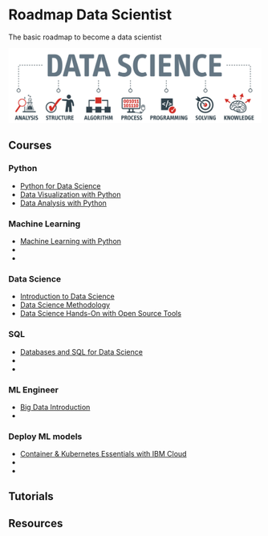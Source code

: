 # Roadmap Data Scientist

The basic roadmap to become a data scientist

<p align="center">
<img src="ds_o.png">
</p>

## Courses

### Python

- [Python for Data Science](https://courses.cognitiveclass.ai/courses/course-v1:Cognitiveclass+PY0101EN+v2/info)
- [Data Visualization with Python](https://courses.cognitiveclass.ai/courses/course-v1:CognitiveClass+DV0101EN+v1/info)
- [Data Analysis with Python](https://courses.cognitiveclass.ai/courses/course-v1:CognitiveClass+DA0101EN+2017/info)

### Machine Learning

- [Machine Learning with Python](https://courses.cognitiveclass.ai/courses/course-v1:CognitiveClass+ML0101ENv3+2018/info)
-
-

### Data Science

- [Introduction to Data Science](https://courses.cognitiveclass.ai/courses/course-v1:BigDataUniversity+DS0101EN+2016/info)
- [Data Science Methodology](https://courses.cognitiveclass.ai/courses/course-v1:CognitiveClass+DS0103EN+v3/info)
- [Data Science Hands-On with Open Source Tools](https://courses.cognitiveclass.ai/courses/course-v1:CognitiveClass+DS0105EN+v2/info)

### SQL

- [Databases and SQL for Data Science](https://www.coursera.org/learn/sql-data-science)
-
-

### ML Engineer

- [Big Data Introduction](https://courses.cognitiveclass.ai/courses/course-v1:BigDataUniversity+BD0101EN+2016_T2/courseware)
- 

### Deploy ML models

- [Container & Kubernetes Essentials with IBM Cloud](https://courses.cognitiveclass.ai/courses/course-v1:CognitiveClass+CO0201EN+v1/info)
-
-

## Tutorials

## Resources
